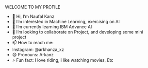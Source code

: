 WELCOME TO MY PROFILE

- 👋 Hi, I’m Naufal Kanz
- 👀 I’m interested in Machine Learning, exercising on AI
- 🌱 I’m currently learning IBM Advance AI
- 💞️ I’m looking to collaborate on Project, and developing some mini project
- 📫 How to reach me:
- Instagram: @arkhanza_xz
- 😄 Pronouns: Arkanz
- ⚡ Fun fact: I love riding, i like watching movies, Etc


<!---
Arkanz31/Arkanz31 is a ✨ special ✨ repository because its `README.md` (this file) appears on your GitHub profile.
You can click the Preview link to take a look at your changes.
--->
